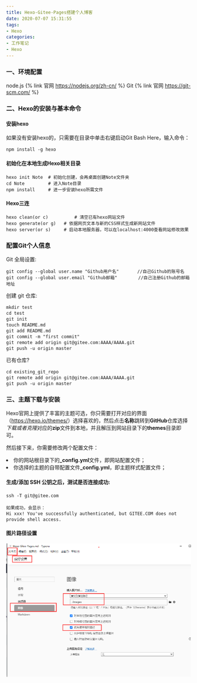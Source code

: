 ```yaml
---
title: Hexo-Gitee-Pages搭建个人博客
date: 2020-07-07 15:31:55
tags:
- Hexo
categories: 
- 工作笔记
- Hexo
---
```

### 一、环境配置
node.js  {% link 官网 https://nodejs.org/zh-cn/ %}
Git   {% link 官网 https://git-scm.com/ %}

### 二、Hexo的安装与基本命令
#### 安装hexo
如果没有安装hexo的，只需要在目录中单击右键启动Git Bash Here，输入命令：
```
npm install -g hexo 
```
#### 初始化在本地生成Hexo相关目录
```
hexo init Note  # 初始化创建，会再桌面创建Note文件夹
cd Note         # 进入Note目录
npm install     # 进一步安装hexo所需文件
```
#### Hexo三连
```
hexo clean(or c)          # 清空已有hexo网站文件
hexo generate(or g)   # 依据网页文本与新的CSS样式生成新网站文件
hexo server(or s)     # 启动本地服务器，可以在localhost:4000查看网站修改效果
```
### 配置Git个人信息
Git 全局设置:
```
git config --global user.name "Github用户名"       //自己Github的账号名
git config --global user.email "Github邮箱"        //自己注册Github的邮箱地址
```
创建 git 仓库:
```
mkdir test
cd test
git init
touch README.md
git add README.md
git commit -m "first commit"
git remote add origin git@gitee.com:AAAA/AAAA.git
git push -u origin master
```
已有仓库?
```
cd existing_git_repo
git remote add origin git@gitee.com:AAAA/AAAA.git
git push -u origin master
```
### 三、主题下载与安装

Hexo官网上提供了丰富的主题可选，你只需要打开对应的界面（<a href="https://hexo.io/themes/" rel="nofollow noreferrer" target="_blank">https://hexo.io/themes/</a>）选择喜欢的，然后点击<strong>名称</strong>跳转到<strong>GitHub</strong>仓库选择<em>下载或者克隆</em>对应的<strong>zip</strong>文件到本地，并且解压到网站目录下的<strong>themes</strong>目录即可。

然后接下来，你需要修改两个配置文件：
<li>你的网站根目录下的<strong>_config.yml</strong>文件，即网站配置文件；</li>
<li>你选择的主题的自带配置文件<strong>_config.yml</strong>，即主题样式配置文件；</li>

#### 生成/添加 SSH 公钥之后，测试是否连接成功:
```
ssh -T git@gitee.com

如果成功，会显示：
Hi xxx! You've successfully authenticated, but GITEE.COM does not provide shell access.

```

#### 图片路径设置

![图片路径设置](https://raw.githubusercontent.com/winney07/Images/main/winney07.github.io/Hexo-Gitee-Pages%E6%90%AD%E5%BB%BA%E4%B8%AA%E4%BA%BA%E5%8D%9A%E5%AE%A2/images-set.png)